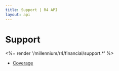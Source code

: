```yaml
---
title: Support | R4 API
layout: api
---
```


# Support

<%= render '/millennium/r4/financial/support.*' %>

* [Coverage](/millennium/r4/financial/support/coverage)
